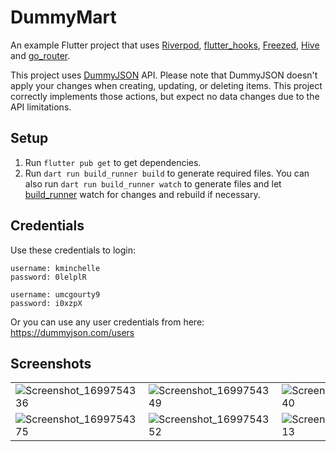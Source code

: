 # DummyMart

An example Flutter project that uses [Riverpod], [flutter_hooks], [Freezed], [Hive] and [go_router].

This project uses [DummyJSON] API. Please note that DummyJSON doesn't apply your changes when creating, updating, or deleting items. This project correctly implements those actions, but expect no data changes due to the API limitations.

## Setup
1. Run `flutter pub get` to get dependencies.
2. Run `dart run build_runner build` to generate required files. You can also run `dart run build_runner watch` to generate files and let [build_runner] watch for changes and rebuild if necessary.

## Credentials
Use these credentials to login:

```
username: kminchelle
password: 0lelplR

username: umcgourty9
password: i0xzpX
```

Or you can use any user credentials from here: https://dummyjson.com/users

  [riverpod]: https://pub.dev/packages/riverpod
  [flutter_hooks]: https://pub.dev/packages/flutter_hooks
  [freezed]: https://pub.dev/packages/freezed
  [hive]: https://pub.dev/packages/hive
  [go_router]: https://pub.dev/packages/go_router
  [build_runner]: https://pub.dev/packages/build_runner
  [DummyJSON]: https://dummyjson.com/

## Screenshots
|||||
|----|----|----|----|
| ![Screenshot_1699754336](https://github.com/dhafinrayhan/dummymart/assets/49405411/e8feaebb-b5a0-4f1a-bdf0-5b0611f5bf25) | ![Screenshot_1699754349](https://github.com/dhafinrayhan/dummymart/assets/49405411/d506a1ab-32b5-4c98-8bec-084b62f463b4) | ![Screenshot_1699754340](https://github.com/dhafinrayhan/dummymart/assets/49405411/e0a5a995-3d18-4668-a568-a6dbd2f8081a) | ![Screenshot_1699754344](https://github.com/dhafinrayhan/dummymart/assets/49405411/3a9f5e6c-d997-43bf-a63a-fcbd9bfdc1db) |
| ![Screenshot_1699754375](https://github.com/dhafinrayhan/dummymart/assets/49405411/7fd90ea5-06f1-4df6-8462-70aa2bc25ea6) | ![Screenshot_1699754352](https://github.com/dhafinrayhan/dummymart/assets/49405411/c09aafed-39b3-4ee9-b5fc-473e852c7a37) | ![Screenshot_1699754313](https://github.com/dhafinrayhan/dummymart/assets/49405411/59fd0e1c-4be0-479e-aaef-0f7d9ce49cf4) | ![Screenshot_1699754323](https://github.com/dhafinrayhan/dummymart/assets/49405411/495d6f12-4260-4ce3-b8ba-04bda9c26267) |

